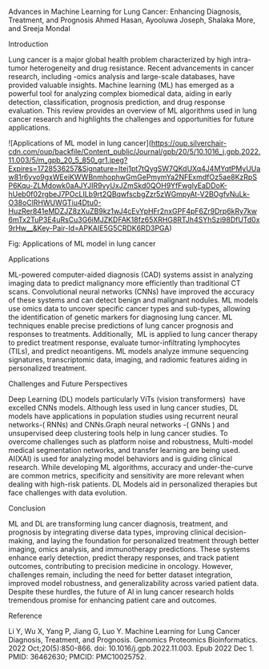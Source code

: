 Advances in Machine Learning for Lung Cancer: Enhancing Diagnosis, Treatment, and Prognosis
Ahmed Hasan, Ayooluwa Joseph, Shalaka More, and Sreeja Mondal

Introduction

Lung cancer is a major global health problem characterized by high intra-tumor heterogeneity and drug resistance. Recent advancements in cancer research, including -omics analysis and large-scale databases, have provided valuable insights. Machine learning (ML) has emerged as a powerful tool for analyzing complex biomedical data, aiding in early detection, classification, prognosis prediction, and drug response evaluation. This review provides an overview of ML algorithms used in lung cancer research and highlights the challenges and opportunities for future applications.

!\[Applications of ML model in lung cancer]\(https://oup.silverchair-cdn.com/oup/backfile/Content_public/Journal/gpb/20/5/10.1016_j.gpb.2022.11.003/5/m_gpb_20_5_850_gr1.jpeg?Expires=1728536257&Signature=Itej1pt7tQygSW7QKdUXq4J4MYqtPMyUUaw81r6yvo9gxWEeiKWWBnmhophwGmGePmymYa2NFExmdfOz5ae8KzRpSP6Kqu-ZLMdowk0aAJYJIR9vyUxJZmSkd0QOH9YfFwglyEaDDoK-hUeb0f02rgbeJ7POcLILb9rt2QBqwfscbgZzr5zWGmpyAt-V2BOgfvNuLk-O38oClRHWUWGTiu4Dtu0-HuzRer841eMDZJZ8zXuZB9kz1wJ4cEvYpHFr2nxGPF4pF6Zr9Drp6kRy7kw6mTx2TuP3E4uRsCu3G6iMJZKDFAK18fz65XRHG8RTJh4SYhSzi98DfUTd0x9rHw__&Key-Pair-Id=APKAIE5G5CRDK6RD3PGA)

Fig: Applications of ML model in lung cancer

Applications

ML-powered computer-aided diagnosis (CAD) systems assist in analyzing imaging data to predict malignancy more efficiently than traditional CT scans. Convolutional neural networks (CNNs) have improved the accuracy of these systems and can detect benign and malignant nodules. ML models use omics data to uncover specific cancer types and sub-types, allowing the identification of genetic markers for diagnosing lung cancer. ML techniques enable precise predictions of lung cancer prognosis and responses to treatments. Additionally,  ML is applied to lung cancer therapy to predict treatment response, evaluate tumor-infiltrating lymphocytes (TILs), and predict neoantigens. ML models analyze immune sequencing signatures, transcriptomic data, imaging, and radiomic features aiding in personalized treatment.

Challenges and Future Perspectives

Deep Learning (DL) models particularly ViTs (vision transformers)  have excelled CNNs models. Although less used in lung cancer studies, DL models have applications in population studies using recurrent neural networks-( RNNs) and CNNs.Graph neural networks -( GNNs ) and unsupervised deep clustering tools help in lung cancer studies. To overcome challenges such as platform noise and robustness, Multi-model medical segmentation networks, and transfer learning are being used. AI(XAI) is used for analyzing model behaviors and is guiding clinical research. While developing ML algorithms, accuracy and under-the-curve are common metrics, specificity and sensitivity are more relevant when dealing with high-risk patients. DL Models aid in personalized therapies but face challenges with data evolution.

Conclusion

ML and DL are transforming lung cancer diagnosis, treatment, and prognosis by integrating diverse data types, improving clinical decision-making, and laying the foundation for personalized treatment through better imaging, omics analysis, and immunotherapy predictions. These systems enhance early detection, predict therapy responses, and track patient outcomes, contributing to precision medicine in oncology. However, challenges remain, including the need for better dataset integration, improved model robustness, and generalizability across varied patient data. Despite these hurdles, the future of AI in lung cancer research holds tremendous promise for enhancing patient care and outcomes.

Reference

Li Y, Wu X, Yang P, Jiang G, Luo Y. Machine Learning for Lung Cancer Diagnosis, Treatment, and Prognosis. Genomics Proteomics Bioinformatics. 2022 Oct;20(5):850-866. doi: 10.1016/j.gpb.2022.11.003. Epub 2022 Dec 1. PMID: 36462630; PMCID: PMC10025752.
